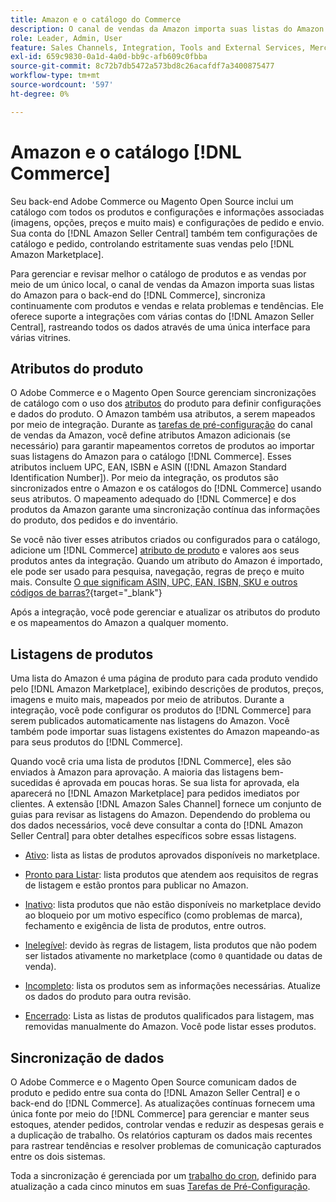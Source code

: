 ```yaml
---
title: Amazon e o catálogo do Commerce
description: O canal de vendas da Amazon importa suas listas do Amazon para o back-end da Commerce e sincroniza continuamente com produtos e vendas.
role: Leader, Admin, User
feature: Sales Channels, Integration, Tools and External Services, Merchandising, Catalog Management
exl-id: 659c9830-0a1d-4a0d-bb9c-afb609c0fbba
source-git-commit: 8c72b7db5472a573bd8c26acafdf7a3400875477
workflow-type: tm+mt
source-wordcount: '597'
ht-degree: 0%

---
```


# Amazon e o catálogo [!DNL Commerce]

Seu back-end Adobe Commerce ou Magento Open Source inclui um catálogo com todos os produtos e configurações e informações associadas (imagens, opções, preços e muito mais) e configurações de pedido e envio. Sua conta do [!DNL Amazon Seller Central] também tem configurações de catálogo e pedido, controlando estritamente suas vendas pelo [!DNL Amazon Marketplace].

Para gerenciar e revisar melhor o catálogo de produtos e as vendas por meio de um único local, o canal de vendas da Amazon importa suas listas do Amazon para o back-end do [!DNL Commerce], sincroniza continuamente com produtos e vendas e relata problemas e tendências. Ele oferece suporte a integrações com várias contas do [!DNL Amazon Seller Central], rastreando todos os dados através de uma única interface para várias vitrines.

## Atributos do produto

O Adobe Commerce e o Magento Open Source gerenciam sincronizações de catálogo com o uso dos [atributos](https://experienceleague.adobe.com/docs/commerce-admin/catalog/product-attributes/product-attributes.html) do produto para definir configurações e dados do produto. O Amazon também usa atributos, a serem mapeados por meio de integração. Durante as [tarefas de pré-configuração](./amazon-pre-setup-tasks.md) do canal de vendas da Amazon, você define atributos Amazon adicionais (se necessário) para garantir mapeamentos corretos de produtos ao importar suas listagens do Amazon para o catálogo [!DNL Commerce]. Esses atributos incluem UPC, EAN, ISBN e ASIN ([!DNL Amazon Standard Identification Number]). Por meio da integração, os produtos são sincronizados entre o Amazon e os catálogos do [!DNL Commerce] usando seus atributos. O mapeamento adequado do [!DNL Commerce] e dos produtos da Amazon garante uma sincronização contínua das informações do produto, dos pedidos e do inventário.

Se você não tiver esses atributos criados ou configurados para o catálogo, adicione um [!DNL Commerce] [atributo de produto](https://experienceleague.adobe.com/docs/commerce-admin/catalog/product-attributes/product-attributes.html) e valores aos seus produtos antes da integração. Quando um atributo do Amazon é importado, ele pode ser usado para pesquisa, navegação, regras de preço e muito mais. Consulte [O que significam ASIN, UPC, EAN, ISBN, SKU e outros códigos de barras?](https://sellerskills.com/multi-channel-operations/what-asin-upc-ean-isbn-sku-and-other-barcodes-mean/#what-is-isbn-number){target="_blank"}

Após a integração, você pode gerenciar e atualizar os atributos do produto e os mapeamentos do Amazon a qualquer momento.

## Listagens de produtos

Uma lista do Amazon é uma página de produto para cada produto vendido pelo [!DNL Amazon Marketplace], exibindo descrições de produtos, preços, imagens e muito mais, mapeados por meio de atributos. Durante a integração, você pode configurar os produtos do [!DNL Commerce] para serem publicados automaticamente nas listagens do Amazon. Você também pode importar suas listagens existentes do Amazon mapeando-as para seus produtos do [!DNL Commerce].

Quando você cria uma lista de produtos [!DNL Commerce], eles são enviados à Amazon para aprovação. A maioria das listagens bem-sucedidas é aprovada em poucas horas. Se sua lista for aprovada, ela aparecerá no [!DNL Amazon Marketplace] para pedidos imediatos por clientes. A extensão [!DNL Amazon Sales Channel] fornece um conjunto de guias para revisar as listagens do Amazon. Dependendo do problema ou dos dados necessários, você deve consultar a conta do [!DNL Amazon Seller Central] para obter detalhes específicos sobre essas listagens.

- [Ativo](./active-listings.md): lista as listas de produtos aprovados disponíveis no marketplace.

- [Pronto para Listar](./ready-to-list.md): lista produtos que atendem aos requisitos de regras de listagem e estão prontos para publicar no Amazon.

- [Inativo](./inactive-listings.md): lista produtos que não estão disponíveis no marketplace devido ao bloqueio por um motivo específico (como problemas de marca), fechamento e exigência de lista de produtos, entre outros.

- [Inelegível](./ineligible-listings.md): devido às regras de listagem, lista produtos que não podem ser listados ativamente no marketplace (como `0` quantidade ou datas de venda).

- [Incompleto](./incomplete-listings.md): lista os produtos sem as informações necessárias. Atualize os dados do produto para outra revisão.

- [Encerrado](./ended-listings.md): Lista as listas de produtos qualificados para listagem, mas removidas manualmente do Amazon. Você pode listar esses produtos.

## Sincronização de dados

O Adobe Commerce e o Magento Open Source comunicam dados de produto e pedido entre sua conta do [!DNL Amazon Seller Central] e o back-end do [!DNL Commerce]. As atualizações contínuas fornecem uma única fonte por meio do [!DNL Commerce] para gerenciar e manter seus estoques, atender pedidos, controlar vendas e reduzir as despesas gerais e a duplicação de trabalho. Os relatórios capturam os dados mais recentes para rastrear tendências e resolver problemas de comunicação capturados entre os dois sistemas.

Toda a sincronização é gerenciada por um [trabalho do cron](https://experienceleague.adobe.com/docs/commerce-admin/systems/tools/cron.html), definido para atualização a cada cinco minutos em suas [Tarefas de Pré-Configuração](./amazon-pre-setup-tasks.md).
